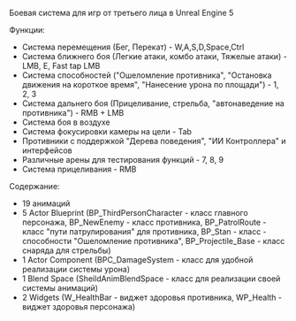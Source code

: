 Боевая система для игр от третьего лица в Unreal Engine 5

Функции:

- Система перемещения (Бег, Перекат) - W,A,S,D,Space,Ctrl
- Система ближнего боя (Легкие атаки, комбо атаки, Тяжелые атаки) - LMB, E, Fast tap LMB
- Система способностей ("Ошеломление противника", "Остановка движения на короткое время", "Нанесение урона по площади") - 1, 2, 3
- Система дальнего боя (Прицеливание, стрельба, "автонаведение на противника") - RMB + LMB
- Система боя в воздухе
- Система фокусировки камеры на цели - Tab
- Противники с поддержкой "Дерева поведения", "ИИ Контроллера" и интерфейсов
- Различные арены для тестирования функций - 7, 8, 9
- Система прицеливания - RMB

Содержание:

- 19 анимаций
- 5 Actor Blueprint (BP_ThirdPersonCharacter - класс главного персонажа, BP_NewEnemy - класс противника, BP_PatrolRoute - класс "пути патрулирования" для противника, BP_Stan - класс - способности "Ошеломление противника", BP_Projectile_Base - класс снаряда для стрельбы)
- 1 Actor Component (BPC_DamageSystem - класс для удобной реализации системы урона)
- 1 Blend Space (SheildAnimBlendSpace - класс для реализации своей системы анимаций)
- 2 Widgets (W_HealthBar - виджет здоровья противника, WP_Health - виджет здоровья персонажа)
